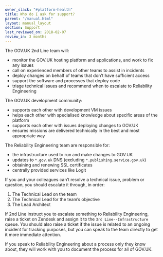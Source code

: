 ```yaml
---
owner_slack: "#platform-health"
title: Who do I ask for support?
parent: "/manual.html"
layout: manual_layout
section: Support
last_reviewed_on: 2018-02-07
review_in: 3 months
---
```


The GOV.UK 2nd Line team will:

- monitor the GOV.UK hosting platform and applications, and work to fix any issues
- call on experienced members of other teams to assist in incidents
- deploy changes on behalf of teams that don’t have sufficient access
- support the software and processes that deploy code
- triage technical issues and recommend when to escalate to Reliability Engineering

The GOV.UK development community:

- supports each other with development VM issues
- helps each other with specialised knowledge about specific areas of the platform
- supports each other with issues deploying changes to GOV.UK
- ensures missions are delivered technically in the best and most appropriate way

The Reliability Engineering team are responsible for:

- the infrastructure used to run and make changes to GOV.UK
- updates to `*.gov.uk` DNS (excluding `*.publishing.service.gov.uk`)
- obtaining and renewing SSL certificates
- centrally provided services like Logit

If you and your colleagues can’t resolve a technical issue, problem or question, you should escalate it through, in order:

1. The Technical Lead on the team
2. The Technical Lead for the team’s objective
3. The Lead Architect

If 2nd Line instruct you to escalate something to Reliability Engineering, raise a ticket on Zendesk and assign it to the `3rd Line--Infrastructure` queue. You should also raise a ticket if the issue is related to an ongoing incident for tracking purposes, but you can speak to the team directly to get it more immediate attention.

If you speak to Reliability Engineering about a process only they know about, they will work with you to document the process for all of GOV.UK.
